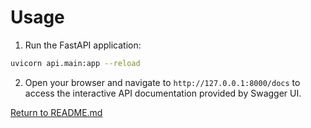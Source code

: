 # Usage

1. Run the FastAPI application:
```bash
uvicorn api.main:app --reload
```

2. Open your browser and navigate to `http://127.0.0.1:8000/docs` to access the interactive API documentation provided by Swagger UI.

[Return to README.md](../README.md)
